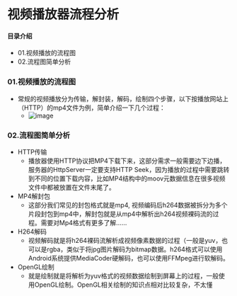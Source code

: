 # 视频播放器流程分析
#### 目录介绍
- 01.视频播放的流程图
- 02.流程图简单分析



### 01.视频播放的流程图
- 常规的视频播放分为传输，解封装，解码，绘制四个步骤，以下按播放网站上（HTTP）的mp4文件为例，简单介绍一下几个过程：
    - ![image](https://img-blog.csdnimg.cn/20201013114850247.png?x-oss-process=image/watermark,type_ZmFuZ3poZW5naGVpdGk,shadow_10,text_aHR0cHM6Ly9ibG9nLmNzZG4ubmV0L20wXzM3NzAwMjc1,size_16,color_FFFFFF,t_70#pic_center)



### 02.流程图简单分析
- HTTP传输
    - 播放器使用HTTP协议把MP4下载下来，这部分需求一般需要边下边播，服务器的HttpServer一定要支持HTTP Seek，因为播放的过程中需要跳转到不同的位置下载内容，比如MP4结构中的moov元数据信息在很多视频文件中都被放置在文件末尾了。
- MP4解封包
    - 这部分我们常见的封包格式就是mp4, 视频编码后h264数据被拆分为多个片段封包到mp4中，解封包就是从mp4中解析出h264视频裸码流的过程。需要对Mp4格式有更多了解……
- H264解码
    - 视频解码就是将h264裸码流解析成视频像素数据的过程（一般是yuv，也可以是rgba，类似于将jpg图片解码为bitmap数据。h264格式可以使用Android系统提供MediaCoder硬解码，也可以使用FFMpeg进行软解码。
- OpenGL绘制
    - 就是绘制就是将解析为yuv格式的视频数据绘制到屏幕上的过程，一般使用OpenGL绘制。OpenGL相关绘制的知识点相对比较复杂，不太懂












